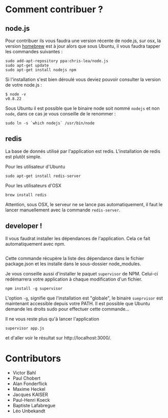 # Comment contribuer ?

## node.js
Pour contribuer ils vous faudra une version récente de node.js, sur osx, la version [homebrew](http://mxcl.github.com/homebrew/) est à jour alors que sous Ubuntu, il vous faudra tapper les commandes suivantes :

    sudo add-apt-repository ppa:chris-lea/node.js
    sudo apt-get update
    sudo apt-get install nodejs npm

Si l'installation s'est bien déroulé vous deviez pouvoir consulter la version de votre node.js :
    
    $ node -v
    v0.8.22

Sous Ubuntu il est possible que le binaire node soit nommé `nodejs` et non `node`, dans ce cas je vous conseille de le renommer :

    sudo ln -s `which nodejs` /usr/bin/node

## redis
La base de donnés utilisé par l'application est redis. L'installation de redis est plutôt simple.

Pour les utilisateur d'Ubuntu

    sudo apt-get install redis-server

Pour les utilisateurs d'OSX

    brew install redis

Attention, sous OSX, le serveur ne se lance pas automatiquement, il faut le lancer manuellement avec la commande `redis-server`.

## developer !
Il vous faudrat installer les dépendances de l'application. Cela ce fait automatiquement avec npm.

```npm install
```

Cette commande récupère la liste des dépendance dans le fichier package.json et les installe dans le sous-dossier node_modules.

Je vous conseille aussi d'installer le paquet `supervisor` de NPM. Celui-ci redémarrera votre application à chaque modification d'un fichier.

    npm install -g supervisor

L'option `-g`, signifie que l'installation est "globale", le binaire `sueprvisor` est maintenant accessible depuis votre PATH. Il est possible que Ubuntu demande les droits sudo pour effectuer cette commande…

Il ne vous reste plus qu'à lancer l'application

    supervisor app.js

et d'aller voir le résultat sur http://localhost:3000/.

# Contributors
- Victor Bahl
- Paul Chobert
- Alan Fonderflick
- Maxime Heckel
- Jacques KAISER
- Paul-Henri Koeck
- Baptiste Lafabregue
- Léo Unbekandt
